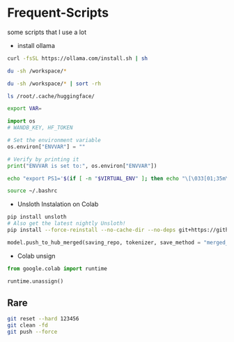 # Frequent-Scripts
some scripts that I use a lot


- install ollama 
```bash
curl -fsSL https://ollama.com/install.sh | sh
```


```bash
du -sh /workspace/*
```

```bash
du -sh /workspace/* | sort -rh
```

```bash
ls /root/.cache/huggingface/
```

```bash
export VAR=
```

```python
import os
# WANDB_KEY, HF_TOKEN

# Set the environment variable
os.environ["ENVVAR"] = ""

# Verify by printing it
print("ENVVAR is set to:", os.environ["ENVVAR"])
```

```bash
echo "export PS1='$(if [ -n "$VIRTUAL_ENV" ]; then echo "\[\033[01;35m\]($(basename $VIRTUAL_ENV)) "; fi)\[\033[01;31m\]\u\[\033[01;33m\]@\[\033[01;34m\]\h:\[\033[01;36m\]\w\n\[\033[0m\]$ '" >> ~/.bashrc

source ~/.bashrc
```

- Unsloth Instalation on Colab

```bash
pip install unsloth
# Also get the latest nightly Unsloth!
pip install --force-reinstall --no-cache-dir --no-deps git+https://github.com/unslothai/unsloth.git'
```

```python
model.push_to_hub_merged(saving_repo, tokenizer, save_method = "merged_16bit", token=hf_token, commit_message=commit_message)
```


- Colab unsign
```python
from google.colab import runtime

runtime.unassign()
``` 
## Rare
```bash
git reset --hard 123456
git clean -fd
git push --force
```

